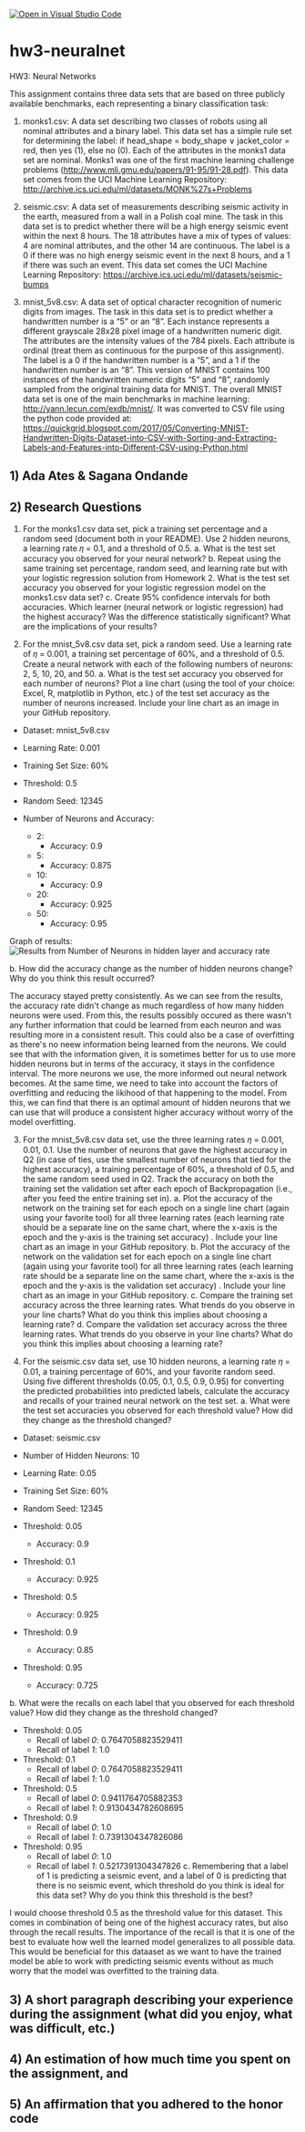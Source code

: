 [![Open in Visual Studio Code](https://classroom.github.com/assets/open-in-vscode-c66648af7eb3fe8bc4f294546bfd86ef473780cde1dea487d3c4ff354943c9ae.svg)](https://classroom.github.com/online_ide?assignment_repo_id=8822947&assignment_repo_type=AssignmentRepo)
# hw3-neuralnet
HW3: Neural Networks

This assignment contains three data sets that are based on three publicly available benchmarks, each representing a binary classification task:

1. monks1.csv: A data set describing two classes of robots using all nominal attributes and a binary label.  This data set has a simple rule set for determining the label: if head_shape = body_shape ∨ jacket_color = red, then yes (1), else no (0). Each of the attributes in the monks1 data set are nominal.  Monks1 was one of the first machine learning challenge problems (http://www.mli.gmu.edu/papers/91-95/91-28.pdf).  This data set comes from the UCI Machine Learning Repository:  http://archive.ics.uci.edu/ml/datasets/MONK%27s+Problems

2. seismic.csv: A data set of measurements describing seismic activity in the earth, measured from a wall in a Polish coal mine.  The task in this data set is to predict whether there will be a high energy seismic event within the next 8 hours.  The 18 attributes have a mix of types of values: 4 are nominal attributes, and the other 14 are continuous.  The label is a 0 if there was no high energy seismic event in the next 8 hours, and a 1 if there was such an event.  This data set comes the UCI Machine Learning Repository: https://archive.ics.uci.edu/ml/datasets/seismic-bumps

3. mnist_5v8.csv: A data set of optical character recognition of numeric digits from images.  The task in this data set is to predict whether a handwritten number is a “5” or an “8”.  Each instance represents a different grayscale 28x28 pixel image of a handwritten numeric digit.  The attributes are the intensity values of the 784 pixels. Each attribute is ordinal (treat them as continuous for the purpose of this assignment).  The label is a 0 if the handwritten number is a “5”, and a 1 if the handwritten number is an “8”.  This version of MNIST contains 100 instances of the handwritten numeric digits “5” and “8”, randomly sampled from the original training data for MNIST.  The overall MNIST data set is one of the main benchmarks in machine learning: http://yann.lecun.com/exdb/mnist/.  It was converted to CSV file using the python code provided at: https://quickgrid.blogspot.com/2017/05/Converting-MNIST-Handwritten-Digits-Dataset-into-CSV-with-Sorting-and-Extracting-Labels-and-Features-into-Different-CSV-using-Python.html

## 1) Ada Ates & Sagana Ondande
## 2) Research Questions

1) For the monks1.csv data set, pick a training set percentage and a random seed (document both in your README). Use 2 hidden neurons, a learning rate 𝜂 = 0.1, and a threshold of 0.5.
a. What is the test set accuracy you observed for your neural network?
b. Repeat using the same training set percentage, random seed, and learning rate but with your logistic regression solution from Homework 2. What is the test set accuracy you observed for your logistic regression model on the monks1.csv data set?
c. Create 95% confidence intervals for both accuracies. Which learner (neural network or logistic regression) had the highest accuracy? Was the difference statistically significant? What are the implications of your results?

2) For the mnist_5v8.csv data set, pick a random seed. Use a learning rate of 𝜂 = 0.001, a training set percentage of 60%, and a threshold of 0.5. Create a neural network with each of the following numbers of neurons: 2, 5, 10, 20, and 50.
a. What is the test set accuracy you observed for each number of neurons? Plot a line chart (using the tool of your choice: Excel, R, matplotlib in Python, etc.) of the test set accuracy as the number of neurons increased. Include your line chart as an image in your GitHub repository.
- Dataset: mnist_5v8.csv 
- Learning Rate: 0.001
- Training Set Size: 60%
- Threshold: 0.5
- Random Seed: 12345

- Number of Neurons and Accuracy:
  - 2: 
    - Accuracy: 0.9
  - 5:
    - Accuracy: 0.875
  - 10:
    - Accuracy: 0.9
  - 20:
    - Accuracy: 0.925
  - 50:
    - Accuracy: 0.95

Graph of results:
![Results from Number of Neurons in hidden layer and accuracy rate](./Test-Set-Accuracy.png)

b. How did the accuracy change as the number of hidden neurons change? Why do you think this result occurred?

The accuracy stayed pretty consistently. As we can see from the results, the accuracy rate didn't change as much regardless of how many hidden neurons were used. From this, the results possibly occured as there wasn't any further information that could be learned from each neuron and was resulting more in a consistent result. This could also be a case
of overfitting as there's no neew information being learned from the neurons. We could see that with the information given, it is sometimes better for us to use more hidden neurons but in terms of the accuracy, it stays in the confidence interval. The more neurons we use, the more informed out neural network becomes. At the same time, we need to take into account 
the factors of overfitting and reducing the likihood of that happening to the model. From this, we can find that there is an optimal amount of hidden neurons that we can use that will produce a consistent higher accuracy without worry of the model overfitting. 

3) For the mnist_5v8.csv data set, use the three learning rates 𝜂 = 0.001, 0.01, 0.1. Use the number of neurons that gave the highest accuracy in Q2 (in case of ties, use the smallest number of neurons that tied for the highest accuracy), a training percentage of 60%, a threshold of 0.5, and the same random seed used in Q2. Track the accuracy on both the training set the validation set after each epoch of Backpropagation (i.e., after you feed the entire training set in).
a. Plot the accuracy of the network on the training set for each epoch on a single line chart (again using your favorite tool) for all three learning rates (each learning rate should be a separate line on the same chart, where the x-axis is the epoch and the y-axis is the training set accuracy) . Include your line chart as an image in your GitHub repository.
b. Plot the accuracy of the network on the validation set for each epoch on a single line chart (again using your favorite tool) for all three learning rates (each learning rate should be a separate line on the same chart, where the x-axis is the epoch and the y-axis is the validation set accuracy) . Include your line chart as an image in your GitHub repository.
c. Compare the training set accuracy across the three learning rates. What trends do you observe in your line charts? What do you think this implies about choosing a learning rate?
d. Compare the validation set accuracy across the three learning rates. What trends do you observe in your line charts? What do you think this implies about choosing a learning rate?

4) For the seismic.csv data set, use 10 hidden neurons, a learning rate 𝜂 = 0.01, a training percentage of 60%, and your favorite random seed. Using five different thresholds (0.05, 0.1, 0.5, 0.9, 0.95) for converting the predicted probabilities into predicted labels, calculate the accuracy and recalls of your trained neural network on the test set.
a. What were the test set accuracies you observed for each threshold value? How did they change as the threshold changed? 
- Dataset: seismic.csv 
- Number of Hidden Neurons: 10 
- Learning Rate: 0.05
- Training Set Size: 60%
- Random Seed: 12345

- Threshold: 0.05
  - Accuracy: 0.9
- Threshold: 0.1
  - Accuracy: 0.925 
- Threshold: 0.5
  - Accuracy: 0.925  
- Threshold: 0.9
  - Accuracy: 0.85 
- Threshold: 0.95
  - Accuracy: 0.725

b. What were the recalls on each label that you observed for each threshold value? How did they change as the threshold changed?
- Threshold: 0.05
  - Recall of label _0_: 0.7647058823529411
  - Recall of label _1_: 1.0
- Threshold: 0.1
  - Recall of label _0_: 0.7647058823529411
  - Recall of label _1_: 1.0
- Threshold: 0.5
  - Recall of label _0_: 0.9411764705882353
  - Recall of label _1_: 0.9130434782608695
- Threshold: 0.9
  - Recall of label _0_: 1.0
  - Recall of label _1_: 0.7391304347826086
- Threshold: 0.95
  - Recall of label _0_: 1.0
  - Recall of label _1_: 0.5217391304347826
c. Remembering that a label of 1 is predicting a seismic event, and a label of 0 is predicting that there is no seismic event, which threshold do you think is ideal for this data set? Why do you think this threshold is the best?

I would choose threshold 0.5 as the threshold value for this dataset. This comes in combination of being one of the highest accuracy rates, but also through the recall results. The importance of the recall is that it is one of the best to evaluate how well the learned model
generalizes to all possible data. This would be beneficial for this dataaset as we want to have the trained model be able to work with predicting seismic events without as much worry that the model was overfitted to the training data. 
## 3) A short paragraph describing your experience during the assignment (what did you enjoy, what was difficult, etc.)
## 4) An estimation of how much time you spent on the assignment, and
## 5) An affirmation that you adhered to the honor code